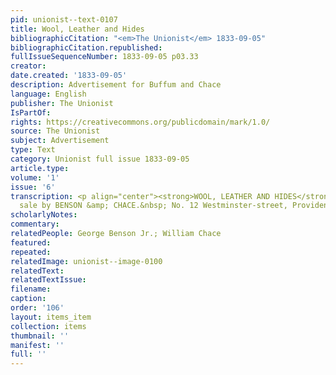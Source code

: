 ```yaml
---
pid: unionist--text-0107
title: Wool, Leather and Hides
bibliographicCitation: "<em>The Unionist</em> 1833-09-05"
bibliographicCitation.republished: 
fullIssueSequenceNumber: 1833-09-05 p03.33
creator: 
date.created: '1833-09-05'
description: Advertisement for Buffum and Chace
language: English
publisher: The Unionist
IsPartOf: 
rights: https://creativecommons.org/publicdomain/mark/1.0/
source: The Unionist
subject: Advertisement
type: Text
category: Unionist full issue 1833-09-05
article.type: 
volume: '1'
issue: '6'
transcription: <p align="center"><strong>WOOL, LEATHER AND HIDES</strong></p><p>  For
  sale by BENSON &amp; CHACE.&nbsp; No. 12 Westminster-street, Providence,<br>  R.I.<br></p>
scholarlyNotes: 
commentary: 
relatedPeople: George Benson Jr.; William Chace
featured: 
repeated: 
relatedImage: unionist--image-0100
relatedText: 
relatedTextIssue: 
filename: 
caption: 
order: '106'
layout: items_item
collection: items
thumbnail: ''
manifest: ''
full: ''
---
```

